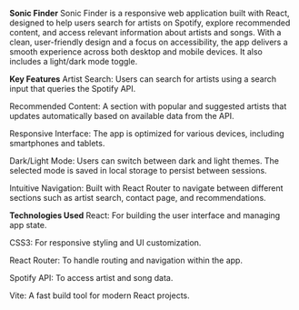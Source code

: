 **Sonic Finder**
Sonic Finder is a responsive web application built with React, designed to help users search for artists on Spotify, explore recommended content, and access relevant information about artists and songs. With a clean, user-friendly design and a focus on accessibility, the app delivers a smooth experience across both desktop and mobile devices. It also includes a light/dark mode toggle.

**Key Features**
Artist Search: Users can search for artists using a search input that queries the Spotify API.

Recommended Content: A section with popular and suggested artists that updates automatically based on available data from the API.

Responsive Interface: The app is optimized for various devices, including smartphones and tablets.

Dark/Light Mode: Users can switch between dark and light themes. The selected mode is saved in local storage to persist between sessions.

Intuitive Navigation: Built with React Router to navigate between different sections such as artist search, contact page, and recommendations.

**Technologies Used**
React: For building the user interface and managing app state.

CSS3: For responsive styling and UI customization.

React Router: To handle routing and navigation within the app.

Spotify API: To access artist and song data.

Vite: A fast build tool for modern React projects.
